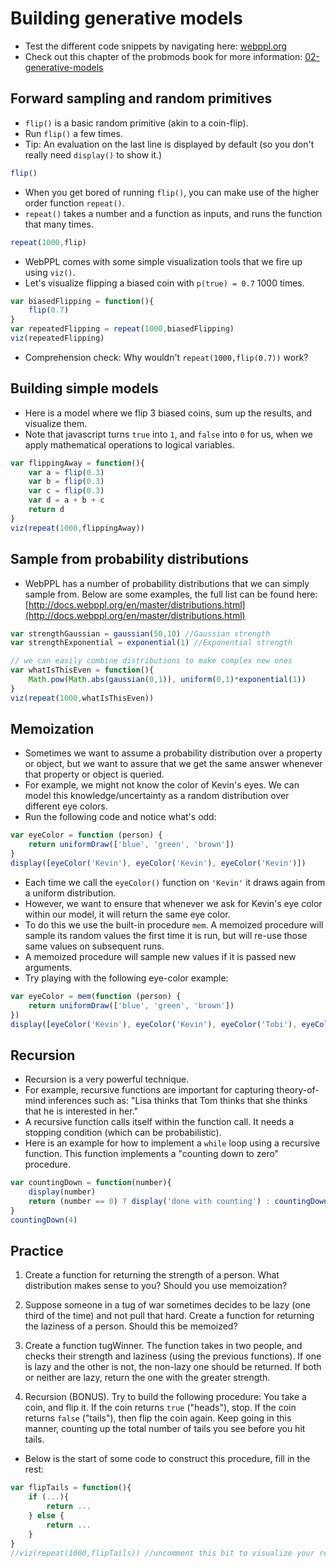 # Building generative models

- Test the different code snippets by navigating here: [webppl.org](http://webppl.org)
- Check out this chapter of the probmods book for more information: [02-generative-models](https://probmods.org/chapters/02-generative-models.html)

## Forward sampling and random primitives

- `flip()` is a basic random primitive (akin to a coin-flip).
- Run `flip()` a few times.
- Tip: An evaluation on the last line is displayed by default (so you don't really need `display()` to show it.)

```javascript
flip()
```

- When you get bored of running `flip()`, you can make use of the higher order function `repeat()`.
- `repeat()` takes a number and a function as inputs, and runs the function that many times.

```javascript
repeat(1000,flip)
```

- WebPPL comes with some simple visualization tools that we fire up using `viz()`.
- Let's visualize flipping a biased coin with `p(true) = 0.7` 1000 times.

```javascript
var biasedFlipping = function(){
	flip(0.7)
}
var repeatedFlipping = repeat(1000,biasedFlipping)
viz(repeatedFlipping)
```

- Comprehension check: Why wouldn't `repeat(1000,flip(0.7))` work?

## Building simple models

- Here is a model where we flip 3 biased coins, sum up the results, and visualize them.
- Note that javascript turns `true` into `1`, and `false` into `0` for us, when we apply mathematical operations to logical variables.

```javascript
var flippingAway = function(){
	var a = flip(0.3)
	var b = flip(0.3)
	var c = flip(0.3)
	var d = a + b + c
	return d
}
viz(repeat(1000,flippingAway))
```

## Sample from probability distributions

- WebPPL has a number of probability distributions that we can simply sample from. Below are some examples, the full list can be found here: [http://docs.webppl.org/en/master/distributions.html](http://docs.webppl.org/en/master/distributions.html)

```javascript
var strengthGaussian = gaussian(50,10) //Gaussian strength
var strengthExponential = exponential(1) //Exponential strength

// we can easily combine distributions to make complex new ones
var whatIsThisEven = function(){
	Math.pow(Math.abs(gaussian(0,1)), uniform(0,1)*exponential(1))
}
viz(repeat(1000,whatIsThisEven))
```

## Memoization

- Sometimes we want to assume a probability distribution over a property or object, but we want to assure that we get the same answer whenever that property or object is queried. 
- For example, we might not know the color of Kevin's eyes. We can model this knowledge/uncertainty as a random distribution over different eye colors. 
- Run the following code and notice what's odd: 

```javascript
var eyeColor = function (person) {
	return uniformDraw(['blue', 'green', 'brown'])
}
display([eyeColor('Kevin'), eyeColor('Kevin'), eyeColor('Kevin')])
```

- Each time we call the `eyeColor()` function on `'Kevin'` it draws again from a uniform distribution. 
- However, we want to ensure that whenever we ask for Kevin's eye color within our model, it will return the same eye color.
- To do this we use the built-in procedure `mem`. A memoized procedure will sample its random values the first time it is run, but will re-use those same values on subsequent runs. 
- A memoized procedure will sample new values if it is passed new arguments. 
- Try playing with the following eye-color example:

```javascript
var eyeColor = mem(function (person) {
	return uniformDraw(['blue', 'green', 'brown'])
})
display([eyeColor('Kevin'), eyeColor('Kevin'), eyeColor('Tobi'), eyeColor('Tobi')])
```

## Recursion

- Recursion is a very powerful technique. 
- For example, recursive functions are important for capturing theory-of-mind inferences such as: "Lisa thinks that Tom thinks that she thinks that he is interested in her."
- A recursive function calls itself within the function call. It needs a stopping condition (which can be probabilistic). 
- Here is an example for how to implement a `while` loop using a recursive function. This function implements a "counting down to zero" procedure. 

```javascript
var countingDown = function(number){
	display(number)
	return (number == 0) ? display('done with counting') : countingDown(number-1)
}
countingDown(4)
```

## Practice

1. Create a function for returning the strength of a person. What distribution makes sense to you? Should you use memoization?

<!--
- SOLUTION:

A Gaussian seems like a reasonable distribution -- this assumes that there is some average strength in the population and deviations follow a bell curve.

You SHOULD use memoization here -- Tobi's strength might change if he starts / stops working out, but it won't change in the time between two function calls

 ```javascript
var strength = mem(function (person) {return gaussian(50, 10)})

display("Tobi's strength: " + strength('tobi'))
display("Tobi's strength: " + strength('tobi'))
display("Kevin's strength: " + strength('kevin'))
```-->

2. Suppose someone in a tug of war sometimes decides to be lazy (one third of the time) and not pull that hard. Create a function for returning the laziness of a person. Should this be memoized?

<!--
- SOLUTION:

You should NOT use memoization here -- Tobi might work hard at one point but be lazy later. Memoization would force him to always be lazy or working hard

 ```javascript
var lazy = function(person) {return flip(1/3) }

display("Is Tobi lazy? " + lazy('tobi'))
display("Is Tobi lazy again? " + lazy('tobi'))
display("Is Tobi lazy still? " + lazy('tobi'))
display("Is Tobi lazy now? " + lazy('tobi'))
```-->

3. Create a function tugWinner. The function takes in two people, and checks their strength and laziness (using the previous functions). If one is lazy and the other is not, the non-lazy one should be returned. If both or neither are lazy, return the one with the greater strength.

<!--
- SOLUTION:

 ```javascript
var tugWinner = function(person1, person2) {
	var str1 = strength(person1)
	var isLazy1 = lazy(person1)
	var str2 = strength(person2)
	var isLazy2 = lazy(person2)

	if (isLazy1 & !isLazy2) { // person1 is lazy, person2 is not
		return person2
	} else if (!isLazy1 & isLazy2) { // person2 is lazy, person1 is not
		return person1
	} else { // Both or neither are lazy
		return str1 > str2 ? person1 : person2
	}
}
display("The winner between Tobi and Tomer is: " + tugWinner('tobi', 'tomer'))
display("The winner between Tobi and Kevin is: " + tugWinner('tobi', 'kevin'))
display("The winner between Kevin and Tomer is: " + tugWinner('kevin', 'tomer'))

display ("Tobi's strength is: " + strength('tobi'))
display ("Tomer's strength is: " + strength('tomer'))
display ("Kevin's strength is: " + strength('kevin'))
```

Note that we don't have to worry about equal strengths here -- because these numbers are pulled from a continuous distribution, they will never be exactly equal
-->

4. Recursion (BONUS). Try to build the following procedure: You take a coin, and flip it. If the coin returns `true` ("heads"), stop. If the coin returns `false` ("tails"), then flip the coin again. Keep going in this manner, counting up the total number of tails you see before you hit tails.

- Below is the start of some code to construct this procedure, fill in the rest:

```javascript
var flipTails = function(){
	if (...){
		return ...
	} else {
		return ...
	}
}
//viz(repeat(1000,flipTails)) //uncomment this bit to visualize your results once you've updated the function
```

<!--
- SOLUTION:

 ```javascript
var flipTails = function(){
	if (flip()){
		return 0
	}
	else
	{
		return 1+flipTails()
	}
}
viz(repeat(1000,flipTails))
```-->
